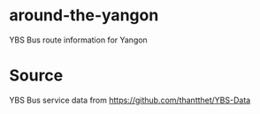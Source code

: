# around-the-yangon
YBS Bus route information for Yangon

# Source
YBS Bus service data from https://github.com/thantthet/YBS-Data
